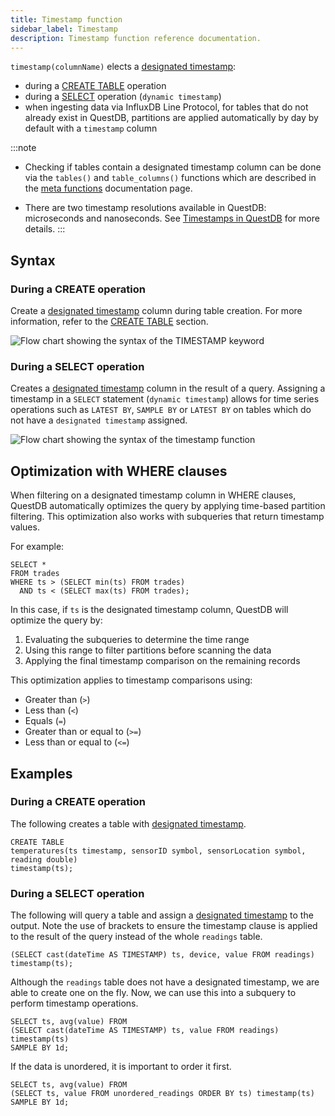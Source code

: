 ```yaml
---
title: Timestamp function
sidebar_label: Timestamp
description: Timestamp function reference documentation.
---
```


`timestamp(columnName)` elects a
[designated timestamp](/docs/concept/designated-timestamp/):

- during a [CREATE TABLE](/docs/reference/sql/create-table/#designated-timestamp) operation
- during a [SELECT](/docs/reference/sql/select#timestamp) operation
  (`dynamic timestamp`)
- when ingesting data via InfluxDB Line Protocol, for tables that do not already
  exist in QuestDB, partitions are applied automatically by day by default with
  a `timestamp` column

:::note

- Checking if tables contain a designated timestamp column can be done via the
  `tables()` and `table_columns()` functions which are described in the
  [meta functions](/docs/reference/function/meta/) documentation page.

- There are two timestamp resolutions available in QuestDB: microseconds and nanoseconds. See
  [Timestamps in QuestDB](/docs/guides/working-with-timestamps-timezones/#timestamps-in-questdb)
  for more details.
:::

## Syntax

### During a CREATE operation

Create a [designated timestamp](/docs/concept/designated-timestamp/) column
during table creation. For more information, refer to the
[CREATE TABLE](/docs/reference/sql/create-table/) section.

![Flow chart showing the syntax of the TIMESTAMP keyword](/images/docs/diagrams/timestamp.svg)

### During a SELECT operation

Creates a [designated timestamp](/docs/concept/designated-timestamp/) column in
the result of a query. Assigning a timestamp in a `SELECT` statement
(`dynamic timestamp`) allows for time series operations such as `LATEST BY`,
`SAMPLE BY` or `LATEST BY` on tables which do not have a `designated timestamp`
assigned.

![Flow chart showing the syntax of the timestamp function](/images/docs/diagrams/dynamicTimestamp.svg)

## Optimization with WHERE clauses

When filtering on a designated timestamp column in WHERE clauses, QuestDB automatically optimizes the query by applying time-based partition filtering. This optimization also works with subqueries that return timestamp values.

For example:

```questdb-sql title="Timestamp optimization with WHERE clause" demo
SELECT *
FROM trades
WHERE ts > (SELECT min(ts) FROM trades)
  AND ts < (SELECT max(ts) FROM trades);
```

In this case, if `ts` is the designated timestamp column, QuestDB will optimize the query by:

1. Evaluating the subqueries to determine the time range
2. Using this range to filter partitions before scanning the data
3. Applying the final timestamp comparison on the remaining records

This optimization applies to timestamp comparisons using:

- Greater than (`>`)
- Less than (`<`)
- Equals (`=`)
- Greater than or equal to (`>=`)
- Less than or equal to (`<=`)

## Examples

### During a CREATE operation

The following creates a table with
[designated timestamp](/docs/concept/designated-timestamp/).

```questdb-sql title="Create table"
CREATE TABLE
temperatures(ts timestamp, sensorID symbol, sensorLocation symbol, reading double)
timestamp(ts);
```

### During a SELECT operation

The following will query a table and assign a
[designated timestamp](/docs/concept/designated-timestamp/) to the output. Note
the use of brackets to ensure the timestamp clause is applied to the result of
the query instead of the whole `readings` table.

```questdb-sql title="Dynamic timestamp"
(SELECT cast(dateTime AS TIMESTAMP) ts, device, value FROM readings) timestamp(ts);
```

Although the `readings` table does not have a designated timestamp, we are able
to create one on the fly. Now, we can use this into a subquery to perform
timestamp operations.

```questdb-sql title="Dynamic timestamp subquery"
SELECT ts, avg(value) FROM
(SELECT cast(dateTime AS TIMESTAMP) ts, value FROM readings) timestamp(ts)
SAMPLE BY 1d;
```

If the data is unordered, it is important to order it first.

```questdb-sql title="Dynamic timestamp - unordered data"
SELECT ts, avg(value) FROM
(SELECT ts, value FROM unordered_readings ORDER BY ts) timestamp(ts)
SAMPLE BY 1d;
```
